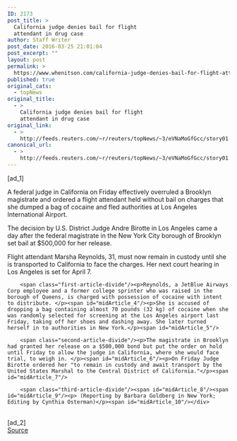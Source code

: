 ```yaml
---
ID: 2173
post_title: >
  California judge denies bail for flight
  attendant in drug case
author: Staff Writer
post_date: 2016-03-25 21:01:04
post_excerpt: ""
layout: post
permalink: >
  https://www.whenitson.com/california-judge-denies-bail-for-flight-attendant-in-drug-case/
published: true
original_cats:
  - topNews
original_title:
  - >
    California judge denies bail for flight
    attendant in drug case
original_link:
  - >
    http://feeds.reuters.com/~r/reuters/topNews/~3/eVNaMoGfGcc/story01.htm
canonical_url:
  - >
    http://feeds.reuters.com/~r/reuters/topNews/~3/eVNaMoGfGcc/story01.htm
---
```

 [ad_1]
<br><div id="articleText">
<span id="midArticle_start"/>

<span id="midArticle_0"/><span class="focusParagraph" readability="4"><p><span class="articleLocatio&lt;/span&gt;n">A federal judge in California on Friday effectively overruled a Brooklyn magistrate and ordered a flight attendant held without bail on charges that she dumped a bag of cocaine and fled authorities at Los Angeles International Airport. </span></p></span><span id="midArticle_1"/><p>The decision by U.S. District Judge Andre Birotte in Los Angeles came a day after the federal magistrate in the New York City borough of Brooklyn set bail at $500,000 for her release.</p><span id="midArticle_2"/><p>Flight attendant Marsha Reynolds, 31, must now remain in custody until she is transported to California to face the charges. Her next court hearing in Los Angeles is set for April 7.</p><span id="midArticle_3"/>
        
        <span class="first-article-divide"/><p>Reynolds, a JetBlue Airways Corp employee and a former college sprinter who was raised in the borough of Queens, is charged with possession of cocaine with intent to distribute. </p><span id="midArticle_4"/><p>She is accused of dropping a bag containing almost 70 pounds (32 kg) of cocaine when she was randomly selected for screening at the Los Angeles airport last Friday, taking off her shoes and dashing away. She later turned herself in to authorities in New York.</p><span id="midArticle_5"/>
        
        <span class="second-article-divide"/><p>The magistrate in Brooklyn had granted her release on a $500,000 bond but put the order on hold until Friday to allow the judge in California, where she would face trial, to weigh in. </p><span id="midArticle_6"/><p>On Friday Judge Birotte ordered her "to remain in custody and await transport by the United States Marshal to the Central District of California."</p><span id="midArticle_7"/>
        
        <span class="third-article-divide"/><span id="midArticle_8"/><span id="midArticle_9"/><p> (Reporting by Barbara Goldberg in New York; Editing by Cynthia Osterman)</p><span id="midArticle_10"/></div>
<br>[ad_2]
<br><a href="http://feeds.reuters.com/~r/reuters/topNews/~3/eVNaMoGfGcc/story01.htm">Source </a>